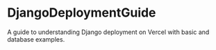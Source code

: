 # DjangoDeploymentGuide
A guide to understanding Django deployment on Vercel with basic and database examples.
